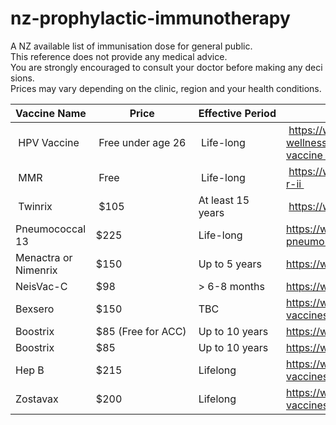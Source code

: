 # nz-prophylactic-immunotherapy
A NZ available list of immunisation dose for general public.
This reference does not provide any medical advice. 
You are strongly encouraged to consult your doctor before making any decisions.
Prices may vary depending on the clinic, region and your health conditions.

| Vaccine Name | Price | Effective Period | URL |
| --- | --- | --- | --- |
| HPV Vaccine| Free under age 26 | Life-long | https://www.health.govt.nz/our-work/preventative-health-wellness/immunisation/hpv-immunisation-programme/hpv-vaccine |
| MMR | Free | Life-long | https://www.immune.org.nz/vaccines/available-vaccines/m-m-r-ii |
| Twinrix | $105 | At least 15 years | https://www.medsafe.govt.nz/profs/Datasheet/t/Twinrixinj.pdf |
| Pneumococcal 13 | $225 | Life-long | https://www.healthline.com/health/how-long-does-a-pneumonia-shot-last#pcv-vs.-ppsv |
| Menactra or Nimenrix | $150 | Up to 5 years | https://www.meningitis.org.nz/prevention |
| NeisVac-C | $98 | > 6-8  months | https://www.medsafe.govt.nz/profs/Datasheet/n/NeisVacCinj.pdf |
| Bexsero | $150 | TBC  | https://www.immune.org.nz/vaccines/available-vaccines/bexsero https://www.meningitis.org.nz/prevention |
| Boostrix | $85 (Free for ACC) | Up to 10 years | https://www.medsafe.govt.nz/profs/Datasheet/n/NeisVacCinj.pdf |
| Boostrix | $85 | Up to 10 years | https://www.medsafe.govt.nz/profs/Datasheet/n/NeisVacCinj.pdf |
| Hep B | $215 | Lifelong | https://www.immune.org.nz/vaccines/available-vaccines/engerix-b |
| Zostavax | $200 | Lifelong | https://www.immune.org.nz/vaccines/available-vaccines/zostavax | 
